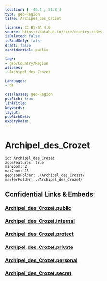 ```yaml
---
location: [ -46.4 , 51.8 ] 
type: geo-Region
title: Archipel_des_Crozet

license: CC BY-SA 4.0
source: https://datahub.io/core/country-codes
isDeleted: false
isReadOnly: false
draft: false
confidential: public

tags:
- geo/Country/Region
aliases:
- Archipel_des_Crozet

Languages:
- de

cssclasses: geo-Region
publish: true
linkTitle: 
keywords: 
layout: 
publishDate: 
expiryDate: 
---
```


# Archipel_des_Crozet

```leaflet
id: Archipel_des_Crozet
zoomFeatures: true 
minZoom: 2 
maxZoom: 18
geojsonFolder: ./Archipel_des_Crozet/
markerFolder: ./Archipel_des_Crozet/
```


## Confidential Links & Embeds: 

### [Archipel_des_Crozet.public](/_public/\Earth\Continent\Antarctica\CountiesArchipel_des_Crozet.public.md) 

### [Archipel_des_Crozet.internal](/_internal/\Earth\Continent\Antarctica\CountiesArchipel_des_Crozet.internal.md) 

### [Archipel_des_Crozet.protect](/_protect/\Earth\Continent\Antarctica\CountiesArchipel_des_Crozet.protect.md) 

### [Archipel_des_Crozet.private](/_private/\Earth\Continent\Antarctica\CountiesArchipel_des_Crozet.private.md) 

### [Archipel_des_Crozet.personal](/_personal/\Earth\Continent\Antarctica\CountiesArchipel_des_Crozet.personal.md) 

### [Archipel_des_Crozet.secret](/_secret/\Earth\Continent\Antarctica\CountiesArchipel_des_Crozet.secret.md)

